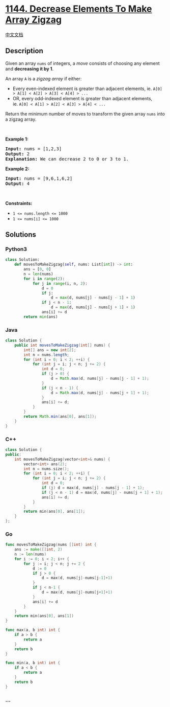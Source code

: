 # [1144. Decrease Elements To Make Array Zigzag](https://leetcode.com/problems/decrease-elements-to-make-array-zigzag)

[中文文档](/solution/1100-1199/1144.Decrease%20Elements%20To%20Make%20Array%20Zigzag/README.md)

## Description

<p>Given an array <code>nums</code> of integers, a <em>move</em>&nbsp;consists of choosing any element and <strong>decreasing it by 1</strong>.</p>

<p>An array <code>A</code> is a&nbsp;<em>zigzag array</em>&nbsp;if either:</p>

<ul>
	<li>Every even-indexed element is greater than adjacent elements, ie.&nbsp;<code>A[0] &gt; A[1] &lt; A[2] &gt; A[3] &lt; A[4] &gt; ...</code></li>
	<li>OR, every odd-indexed element is greater than adjacent elements, ie.&nbsp;<code>A[0] &lt; A[1] &gt; A[2] &lt; A[3] &gt; A[4] &lt; ...</code></li>
</ul>

<p>Return the minimum number of moves to transform the given array <code>nums</code> into a zigzag array.</p>

<p>&nbsp;</p>
<p><strong>Example 1:</strong></p>

<pre>
<strong>Input:</strong> nums = [1,2,3]
<strong>Output:</strong> 2
<strong>Explanation:</strong> We can decrease 2 to 0 or 3 to 1.
</pre>

<p><strong>Example 2:</strong></p>

<pre>
<strong>Input:</strong> nums = [9,6,1,6,2]
<strong>Output:</strong> 4
</pre>

<p>&nbsp;</p>
<p><strong>Constraints:</strong></p>

<ul>
	<li><code>1 &lt;= nums.length &lt;= 1000</code></li>
	<li><code>1 &lt;= nums[i] &lt;= 1000</code></li>
</ul>

## Solutions

<!-- tabs:start -->

### **Python3**

```python
class Solution:
    def movesToMakeZigzag(self, nums: List[int]) -> int:
        ans = [0, 0]
        n = len(nums)
        for i in range(2):
            for j in range(i, n, 2):
                d = 0
                if j:
                    d = max(d, nums[j] - nums[j - 1] + 1)
                if j < n - 1:
                    d = max(d, nums[j] - nums[j + 1] + 1)
                ans[i] += d
        return min(ans)
```

### **Java**

```java
class Solution {
    public int movesToMakeZigzag(int[] nums) {
        int[] ans = new int[2];
        int n = nums.length;
        for (int i = 0; i < 2; ++i) {
            for (int j = i; j < n; j += 2) {
                int d = 0;
                if (j > 0) {
                    d = Math.max(d, nums[j] - nums[j - 1] + 1);
                }
                if (j < n - 1) {
                    d = Math.max(d, nums[j] - nums[j + 1] + 1);
                }
                ans[i] += d;
            }
        }
        return Math.min(ans[0], ans[1]);
    }
}
```

### **C++**

```cpp
class Solution {
public:
    int movesToMakeZigzag(vector<int>& nums) {
        vector<int> ans(2);
        int n = nums.size();
        for (int i = 0; i < 2; ++i) {
            for (int j = i; j < n; j += 2) {
                int d = 0;
                if (j) d = max(d, nums[j] - nums[j - 1] + 1);
                if (j < n - 1) d = max(d, nums[j] - nums[j + 1] + 1);
                ans[i] += d;
            }
        }
        return min(ans[0], ans[1]);
    }
};
```

### **Go**

```go
func movesToMakeZigzag(nums []int) int {
	ans := make([]int, 2)
	n := len(nums)
	for i := 0; i < 2; i++ {
		for j := i; j < n; j += 2 {
			d := 0
			if j > 0 {
				d = max(d, nums[j]-nums[j-1]+1)
			}
			if j < n-1 {
				d = max(d, nums[j]-nums[j+1]+1)
			}
			ans[i] += d
		}
	}
	return min(ans[0], ans[1])
}

func max(a, b int) int {
	if a > b {
		return a
	}
	return b
}

func min(a, b int) int {
	if a < b {
		return a
	}
	return b
}
```

### **...**

```

```

<!-- tabs:end -->
